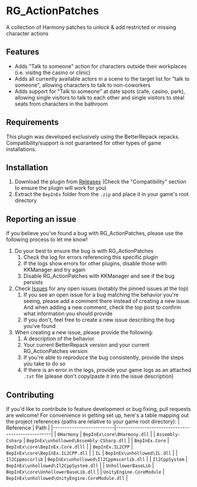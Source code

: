 # RG_ActionPatches
A collection of Harmony patches to unlock &amp; add restricted or missing character actions

## Features
- Adds "Talk to someone" action for characters outside their workplaces (i.e. visitng the casino or clinic)
- Adds all currently available actors in a scene to the target list for "talk to someone", allowing characters to talk to non-coworkers
- Adds support for "Talk to someone" at date spots (cafe, casino, park), allowing single visitors to talk to each other and single visitors to steal seats from characters in the bathroom

## Requirements
This plugin was developed exclusively using the BetterRepack repacks. Compatibility/support is not guaranteed for other types of game installations.

## Installation
1. Download the plugin from [Releases](https://github.com/bogus-things/RG_ActionPatches/releases) (Check the "Compatibility" section to ensure the plugin will work for you)
2. Extract the `BepInEx` folder from the `.zip` and place it in your game's root directory

## Reporting an issue
If you believe you've found a bug with RG_ActionPatches, please use the following process to let me know!
1. Do your best to ensure the bug is with RG_ActionPatches
    1. Check the log for errors referencing this specific plugin
    2. If the logs show errors for other plugins, disable those with KKManager and try again
    3. Disable RG_ActionPatches with KKManager and see if the bug persists
2. Check [Issues](https://github.com/bogus-things/RG_ActionPatches/issues) for any open issues (notably the pinned issues at the top)
    1. If you see an open issue for a bug matching the behavior you're seeing, please add a comment there instead of creating a new issue. And when adding a new comment, check the top post to confirm what information you should provide
    2. If you don't, feel free to create a new issue describing the bug you've found
3. When creating a new issue, please provide the following:
    1. A description of the behavior
    2. Your current BetterRepack version and your current RG_ActionPatches version
    3. If you're able to reproduce the bug consistently, provide the steps you take to do so
    4. If there is an error in the logs, provide your game logs as an attached `.txt` file (please don't copy/paste it into the issue description)
  
  ## Contributing
  If you'd like to contribute to feature development or bug fixing, pull requests are welcome! For convenience in getting set up, here's a table mapping out the project references (paths are relative to your game root directory):
| Reference                | Path                                             |
|--------------------------|--------------------------------------------------|
| `0Harmony`               |  `BepInEx\core\0Harmony.dll`                     |
| `Assembly-Csharp`        |  `BepInEx\unhollowed\Assembly-CSharp.dll`        |
| `BepInEx.Core`           |  `BepInEx\core\BepInEx.Core.dlll`                |
| `BepInEx.IL2CPP`         |  `BepInEx\core\BepInEx.IL2CPP.dll`               |
| `IL`                     |  `BepInEx\unhollowed\IL.dll`                     |
| `Il2Cppmscorlib`         |  `BepInEx\unhollowed\Il2Cppmscorlib.dll`         |
| `Il2CppSystem`           |  `BepInEx\unhollowed\Il2CppSystem.dll`           |
| `UnhollowerBaseLib`      |  `BepInEx\core\UnhollowerBaseLib.dll`            |
| `UnityEngine.CoreModule` |  `BepInEx\unhollowed\UnityEngine.CoreModule.dll` |  
